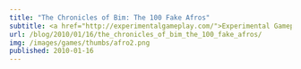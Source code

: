 ```yaml
---
title: "The Chronicles of Bim: The 100 Fake Afros"
subtitle: <a href="http://experimentalgameplay.com/">Experimental Gameplay Project</a>
url: /blog/2010/01/16/the_chronicles_of_bim_the_100_fake_afros/
img: /images/games/thumbs/afro2.png
published: 2010-01-16
---
```


